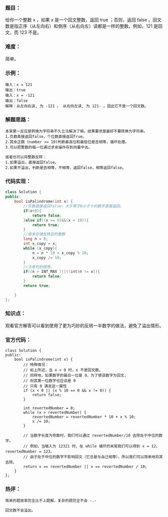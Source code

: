 ### 题目：

给你一个整数 x ，如果 x 是一个回文整数，返回 true ；否则，返回 false 。回文数是指正序（从左向右）和倒序（从右向左）读都是一样的整数。例如，121 是回文，而 123 不是。

### 难度：

简单。

### 示例：

```
输入：x = 121
输出：true
输入：x = -121
输出：false
解释：从左向右读, 为 -121 。 从右向左读, 为 121- 。因此它不是一个回文数。
```

### 解题思路：

```
本来第一反应是转换为字符串不久立马解决了嘛。结果要求是最好不要转换为字符串。
1.负数直接返回false，个位数直接返回True。
2.其余正数（number >= 10)判断最高位和最低位是否相等，循环处理。
3.可以把整数的每一位通过求余操作存到向量中去。

或者也可以将整数反转：
1.如果溢出，直接返回false。
2.如果不溢出，判断是否相等，不相等，返回false，相等返回false。
```

### 代码实现：

```c++
class Solution {
public:
    bool isPalindrome(int x) {
        //负数直接返回false，大于等于0小于十的数字直接返回。
        if(x<0){
            return false;
        }else if((x >= 0)&&(x < 10)){
            return true;
        }
        //用来存储反转后的整数
        long n = 0;
        int x_copy = x;
	    while (x_copy){
	    	n = n * 10 + x_copy % 10;
		    x_copy /= 10;
	    }
        //注意判别顺序。
	    if((n > INT_MAX )||((int)n != x)){
            return false;
        }
        return true; 
        
    }
};
```

### 知识点：

观看官方解答可以看到使用了更为巧妙的反转一半数字的做法，避免了溢出情形。

### 官方代码：

```
class Solution {
public:
    bool isPalindrome(int x) {
        // 特殊情况：
        // 如上所述，当 x < 0 时，x 不是回文数。
        // 同样地，如果数字的最后一位是 0，为了使该数字为回文，
        // 则其第一位数字也应该是 0
        // 只有 0 满足这一属性
        if (x < 0 || (x % 10 == 0 && x != 0)) {
            return false;
        }

        int revertedNumber = 0;
        while (x > revertedNumber) {
            revertedNumber = revertedNumber * 10 + x % 10;
            x /= 10;
        }

        // 当数字长度为奇数时，我们可以通过 revertedNumber/10 去除处于中位的数字。
        // 例如，当输入为 12321 时，在 while 循环的末尾我们可以得到 x = 12，revertedNumber = 123，
        // 由于处于中位的数字不影响回文（它总是与自己相等），所以我们可以简单地将其去除。
        return x == revertedNumber || x == revertedNumber / 10;
    }
};

```

### 热评：

```
简单的题效率完全比不上题解，复杂的题完全不会 -.-
```

```
回文数不会溢出。
```


